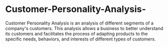 # Customer-Personality-Analysis-
Customer Personality Analysis is an analysis of different segments of a company's customers. This analysis allows a business to better understand its customers and facilitates the process of adapting products to the specific needs, behaviors, and interests of different types of customers.
